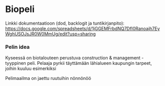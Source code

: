 # Biopeli

Linkki dokumentaatioon (dod, backlogit ja tuntikirjanpito): https://docs.google.com/spreadsheets/d/1jGGEMFrbdNQ7DfI0Ranoajh7EyWghUSOJsJR0W0MmUg/edit?usp=sharing

### Pelin idea

Kyseessä on biotalouteen perustuva construction & management -tyyppinen peli. Pelaaja pyrkii täyttämään lähialueen kaupungin tarpeet, joihin kuuluu esimerkiksi

Pelimaailma on jaettu ruutuihin nönnönöö
